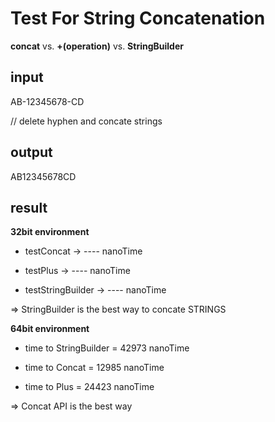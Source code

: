 # Test For String Concatenation
**concat** vs. **+(operation)** vs. **StringBuilder**


**input**
---

AB-12345678-CD

// delete hyphen and concate strings


**output**
---

AB12345678CD


**result**
---

**32bit environment**

* testConcat  ->  ---- nanoTime

* testPlus    ->  ---- nanoTime

* testStringBuilder ->  ---- nanoTime

⇒ StringBuilder is the best way to concate STRINGS

**64bit environment**

* time to StringBuilder =	42973 nanoTime

* time to Concat =	12985 nanoTime

* time to Plus =		24423 nanoTime

⇒ Concat API is the best way 

